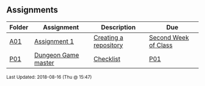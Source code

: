## Assignments
| Folder | Assignment | Description | Due|
 | ------------|------------|------------|------------|
 | [A01](https://github.com/rugbyprof/2143-Object-Oriented-Programming/tree/master/Assignments/A01) | [ Assignment 1 ](https://github.com/rugbyprof/2143-Object-Oriented-Programming/tree/master/Assignments/A01) | [ Creating a repository](https://github.com/rugbyprof/2143-Object-Oriented-Programming/tree/master/Assignments/A01) | [Second Week of Class](https://github.com/rugbyprof/2143-Object-Oriented-Programming/tree/master/Assignments/A01) | [A01](https://github.com/rugbyprof/2143-Object-Oriented-Programming/tree/master/Assignments/A01) | [ ![](http://f.cl.ly/items/3R3r0z1g3G0o0r2T1i0t/heavy_exclamation_mark_symbol_emoji_2757.jpg) Important:](https://github.com/rugbyprof/2143-Object-Oriented-Programming/tree/master/Assignments/A01) | [A01](https://github.com/rugbyprof/2143-Object-Oriented-Programming/tree/master/Assignments/A01) | [ What is Git?](https://github.com/rugbyprof/2143-Object-Oriented-Programming/tree/master/Assignments/A01) | [A01](https://github.com/rugbyprof/2143-Object-Oriented-Programming/tree/master/Assignments/A01) | [ Why github for this course?](https://github.com/rugbyprof/2143-Object-Oriented-Programming/tree/master/Assignments/A01) | [A01](https://github.com/rugbyprof/2143-Object-Oriented-Programming/tree/master/Assignments/A01) | [ Create a Github account.](https://github.com/rugbyprof/2143-Object-Oriented-Programming/tree/master/Assignments/A01) | [A01](https://github.com/rugbyprof/2143-Object-Oriented-Programming/tree/master/Assignments/A01) | [ Edit the README.md](https://github.com/rugbyprof/2143-Object-Oriented-Programming/tree/master/Assignments/A01) | [A01](https://github.com/rugbyprof/2143-Object-Oriented-Programming/tree/master/Assignments/A01) | [ Make me a contributer:](https://github.com/rugbyprof/2143-Object-Oriented-Programming/tree/master/Assignments/A01) | [A01](https://github.com/rugbyprof/2143-Object-Oriented-Programming/tree/master/Assignments/A01) | [ Send me an email:](https://github.com/rugbyprof/2143-Object-Oriented-Programming/tree/master/Assignments/A01) | [A01](https://github.com/rugbyprof/2143-Object-Oriented-Programming/tree/master/Assignments/A01) | [ Rules for emailing me:](https://github.com/rugbyprof/2143-Object-Oriented-Programming/tree/master/Assignments/A01) |
 | [P01](https://github.com/rugbyprof/2143-Object-Oriented-Programming/tree/master/Assignments/P01) | [ Dungeon Game master ](https://github.com/rugbyprof/2143-Object-Oriented-Programming/tree/master/Assignments/P01) | [ Checklist](https://github.com/rugbyprof/2143-Object-Oriented-Programming/tree/master/Assignments/P01) | [P01](https://github.com/rugbyprof/2143-Object-Oriented-Programming/tree/master/Assignments/P01) | [|        | Item                                                                   | Value   | Earned |](https://github.com/rugbyprof/2143-Object-Oriented-Programming/tree/master/Assignments/P01) |

<sup>Last Updated: 2018-08-16 (Thu @ 15:47)</sup>